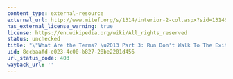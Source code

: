 ```yaml
---
content_type: external-resource
external_url: http://www.mitef.org/s/1314/interior-2-col.aspx?sid=1314&gid=5&pgid=5806
has_external_license_warning: true
license: https://en.wikipedia.org/wiki/All_rights_reserved
status: unchecked
title: "\"What Are the Terms? \u2013 Part 3: Run Don't Walk To The Exit.\""
uid: 8ccbaafd-e023-4c00-b827-28be2201d456
url_status_code: 403
wayback_url: ''
---
```


